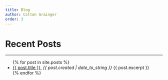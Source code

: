 ```yaml
---
title: Blog
author: Colton Grainger
order: 3
---
```


# Recent Posts

<hr>

<ul>
  {% for post in site.posts %}
    <li>
      <a href="{{ post.url }}">{{ post.title }}</a>, <i>{{ post.created | date_to_string }}</i>
      {{ post.excerpt }}
    </li>
  {% endfor %}
</ul>
